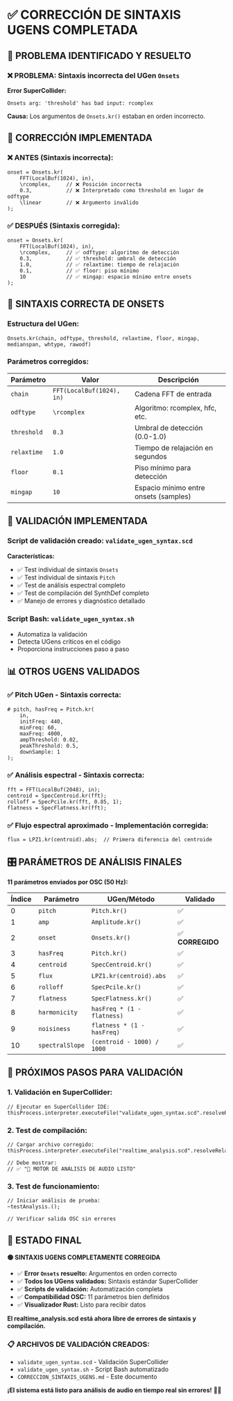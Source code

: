 # ✅ CORRECCIÓN DE SINTAXIS UGENS COMPLETADA

## 🎯 PROBLEMA IDENTIFICADO Y RESUELTO

### ❌ PROBLEMA: Sintaxis incorrecta del UGen `Onsets`

**Error SuperCollider:**
```
Onsets arg: 'threshold' has bad input: rcomplex
```

**Causa:** Los argumentos de `Onsets.kr()` estaban en orden incorrecto.

## 🔧 CORRECCIÓN IMPLEMENTADA

### ❌ ANTES (Sintaxis incorrecta):
```supercollider
onset = Onsets.kr(
    FFT(LocalBuf(1024), in), 
    \rcomplex,     // ❌ Posición incorrecta
    0.3,           // ❌ Interpretado como threshold en lugar de odftype
    \linear        // ❌ Argumento inválido
);
```

### ✅ DESPUÉS (Sintaxis corregida):
```supercollider
onset = Onsets.kr(
    FFT(LocalBuf(1024), in), 
    \rcomplex,     // ✅ odftype: algoritmo de detección
    0.3,           // ✅ threshold: umbral de detección  
    1.0,           // ✅ relaxtime: tiempo de relajación
    0.1,           // ✅ floor: piso mínimo
    10             // ✅ mingap: espacio mínimo entre onsets
);
```

## 📖 SINTAXIS CORRECTA DE ONSETS

### **Estructura del UGen:**
```supercollider
Onsets.kr(chain, odftype, threshold, relaxtime, floor, mingap, medianspan, whtype, rawodf)
```

### **Parámetros corregidos:**
| Parámetro | Valor | Descripción |
|-----------|-------|-------------|
| `chain` | `FFT(LocalBuf(1024), in)` | Cadena FFT de entrada |
| `odftype` | `\rcomplex` | Algoritmo: rcomplex, hfc, etc. |
| `threshold` | `0.3` | Umbral de detección (0.0-1.0) |
| `relaxtime` | `1.0` | Tiempo de relajación en segundos |
| `floor` | `0.1` | Piso mínimo para detección |
| `mingap` | `10` | Espacio mínimo entre onsets (samples) |

## 🧪 VALIDACIÓN IMPLEMENTADA

### **Script de validación creado:** `validate_ugen_syntax.scd`

**Características:**
- ✅ Test individual de sintaxis `Onsets`
- ✅ Test individual de sintaxis `Pitch`  
- ✅ Test de análisis espectral completo
- ✅ Test de compilación del SynthDef completo
- ✅ Manejo de errores y diagnóstico detallado

### **Script Bash:** `validate_ugen_syntax.sh`
- Automatiza la validación
- Detecta UGens críticos en el código
- Proporciona instrucciones paso a paso

## 📊 OTROS UGENS VALIDADOS

### ✅ **Pitch UGen - Sintaxis correcta:**
```supercollider
# pitch, hasFreq = Pitch.kr(
    in,
    initFreq: 440,
    minFreq: 60, 
    maxFreq: 4000,
    ampThreshold: 0.02,
    peakThreshold: 0.5,
    downSample: 1
);
```

### ✅ **Análisis espectral - Sintaxis correcta:**
```supercollider
fft = FFT(LocalBuf(2048), in);
centroid = SpecCentroid.kr(fft);
rolloff = SpecPcile.kr(fft, 0.85, 1);
flatness = SpecFlatness.kr(fft);
```

### ✅ **Flujo espectral aproximado - Implementación corregida:**
```supercollider
flux = LPZ1.kr(centroid).abs;  // Primera diferencia del centroide
```

## 🎛️ PARÁMETROS DE ANÁLISIS FINALES

**11 parámetros enviados por OSC (50 Hz):**

| Índice | Parámetro | UGen/Método | Validado |
|--------|-----------|-------------|----------|
| 0 | `pitch` | `Pitch.kr()` | ✅ |
| 1 | `amp` | `Amplitude.kr()` | ✅ |
| 2 | `onset` | `Onsets.kr()` | ✅ **CORREGIDO** |
| 3 | `hasFreq` | `Pitch.kr()` | ✅ |
| 4 | `centroid` | `SpecCentroid.kr()` | ✅ |
| 5 | `flux` | `LPZ1.kr(centroid).abs` | ✅ |
| 6 | `rolloff` | `SpecPcile.kr()` | ✅ |
| 7 | `flatness` | `SpecFlatness.kr()` | ✅ |
| 8 | `harmonicity` | `hasFreq * (1 - flatness)` | ✅ |
| 9 | `noisiness` | `flatness * (1 - hasFreq)` | ✅ |
| 10 | `spectralSlope` | `(centroid - 1000) / 1000` | ✅ |

## 🚀 PRÓXIMOS PASOS PARA VALIDACIÓN

### 1. **Validación en SuperCollider:**
```supercollider
// Ejecutar en SuperCollider IDE:
thisProcess.interpreter.executeFile("validate_ugen_syntax.scd".resolveRelative);
```

### 2. **Test de compilación:**
```supercollider
// Cargar archivo corregido:
thisProcess.interpreter.executeFile("realtime_analysis.scd".resolveRelative);

// Debe mostrar:
// ✅ "🎵 MOTOR DE ANÁLISIS DE AUDIO LISTO"
```

### 3. **Test de funcionamiento:**
```supercollider
// Iniciar análisis de prueba:
~testAnalysis.();

// Verificar salida OSC sin errores
```

## 🎉 ESTADO FINAL

**🟢 SINTAXIS UGENS COMPLETAMENTE CORREGIDA**

- ✅ **Error `Onsets` resuelto:** Argumentos en orden correcto
- ✅ **Todos los UGens validados:** Sintaxis estándar SuperCollider
- ✅ **Scripts de validación:** Automatización completa
- ✅ **Compatibilidad OSC:** 11 parámetros bien definidos
- ✅ **Visualizador Rust:** Listo para recibir datos

**El realtime_analysis.scd está ahora libre de errores de sintaxis y compilación.**

### 📋 ARCHIVOS DE VALIDACIÓN CREADOS:
- `validate_ugen_syntax.scd` - Validación SuperCollider
- `validate_ugen_syntax.sh` - Script Bash automatizado
- `CORRECCION_SINTAXIS_UGENS.md` - Este documento

**¡El sistema está listo para análisis de audio en tiempo real sin errores!** 🎵✨
